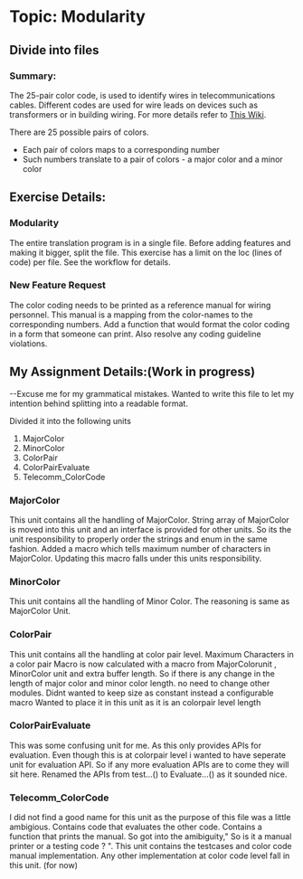 # Topic: Modularity

## Divide into files

### Summary:
The 25-pair color code, is used to identify wires in telecommunications cables.
Different codes are used for wire leads on devices such as transformers or in building wiring.
For more details refer to [This Wiki](https://en.wikipedia.org/wiki/25-pair_color_code). 

There are 25 possible pairs of colors. 

- Each pair of colors maps to a corresponding number
- Such numbers translate to a pair of colors -
a major color and a minor color

## Exercise Details:

### Modularity

The entire translation program is in a single file.
Before adding features and making it bigger,
split the file.
This exercise has a limit on the loc (lines of code)
per file. See the workflow for details.

### New Feature Request

The color coding needs to be printed as a reference manual for wiring personnel.
This manual is a mapping from the color-names to the corresponding numbers.
Add a function that would format the color coding in a form that someone can print.
Also resolve any coding guideline violations.

## My Assignment Details:(Work in progress)
--Excuse me for my grammatical mistakes.
Wanted to write this file to let my intention behind splitting into a readable format.

Divided it into the following units
1. MajorColor
2. MinorColor
3. ColorPair
4. ColorPairEvaluate
5. Telecomm_ColorCode

### MajorColor
This unit contains all the handling of MajorColor.
String array of MajorColor is moved into this unit
and an interface is provided for other units. So its
the unit responsibility to properly order the strings
and enum in the same fashion.
Added a macro which tells maximum number of characters
in MajorColor. Updating this macro falls under this 
units responsibility.

### MinorColor
This unit contains all the handling of Minor Color.
The reasoning is same as MajorColor Unit.

### ColorPair
This unit contains all the handling at color pair level.
Maximum Characters in a color pair Macro is now calculated
with a macro from MajorColorunit , MinorColor unit and
extra buffer length.
So if there is any change in the length of major color and 
minor color length. no need to change other modules.
Didnt wanted to keep size as constant instead a configurable macro
Wanted to place it in this unit as it is an colorpair level length

### ColorPairEvaluate
This was some confusing unit for me. As this only provides APIs for
evaluation.
Even though this is at colorpair level i wanted to have seperate unit
for evaluation API. So if any more evaluation APIs are to come they
will sit here.
Renamed the APIs from test...() to Evaluate...() as it sounded nice.

### Telecomm_ColorCode
I did not find a good name for this unit as the purpose of this file
was a little ambigious. Contains code that evaluates the other code.
Contains a function that prints the manual.
So got into the amibiguity," So is it a manual printer or a testing code ? ".
This unit contains the testcases and color code manual implementation.
Any other implementation at color code level fall in this unit. (for now)






